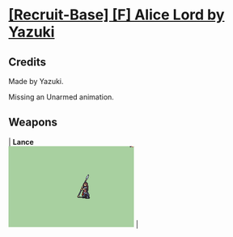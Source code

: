 # [\[Recruit-Base\] \[F\] Alice Lord by Yazuki](./)
## Credits

Made by Yazuki.

Missing an Unarmed animation.

## Weapons

| <b>Lance</b><br/><img alt="Lance animation" src="./2.%20Lance/Lance.gif"/> |
